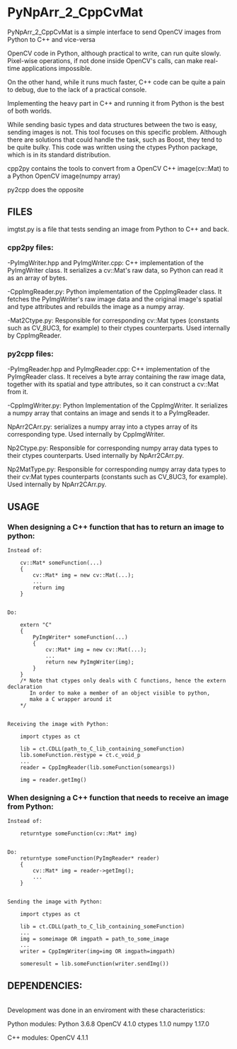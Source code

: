 # PyNpArr_2_CppCvMat

PyNpArr_2_CppCvMat is a simple interface to send OpenCV images from Python to C++ and vice-versa

OpenCV code in Python, although practical to write, can run quite slowly. Pixel-wise operations, if not done inside OpenCV's calls, can make real-time applications impossible.

On the other hand, while it runs much faster, C++ code can be quite a pain to debug, due to the lack of a practical console.

Implementing the heavy part in C++ and running it from Python is the best of both worlds.

While sending basic types and data structures between the two is easy, sending images is not. This tool focuses on this specific problem. Although there are solutions that could handle the task, such as Boost, they tend to be quite bulky. This code was written using the ctypes Python package, which is in its standard distribution.


cpp2py contains the tools to convert from a OpenCV C++ image(cv::Mat) to a Python OpenCV image(numpy array)

py2cpp does the opposite


## FILES

imgtst.py is a file that tests sending an image from Python to C++ and back.


### cpp2py files:

  -PyImgWriter.hpp and PyImgWriter.cpp: C++ implementation of the PyImgWriter class.
       It serializes a cv::Mat's raw data, so Python can read it as an array of bytes.
                
  -CppImgReader.py: Python implementation of the CppImgReader class.
       It fetches the PyImgWriter's raw image data and the original image's
       spatial and type attributes and rebuilds the image as a numpy array.
              
  -Mat2Ctype.py: Responsible for corresponding cv::Mat types (constants such as CV_8UC3, for example)
       to their ctypes counterparts. Used internally by CppImgReader.
                
                                
### py2cpp files:

  -PyImgReader.hpp and PyImgReader.cpp: C++ implementation of the PyImgReader class.
       It receives a byte array containing the raw image data, together with
       its spatial and type attributes, so it can construct a cv::Mat from it.
                
  -CppImgWriter.py: Python Implementation of the CppImgWriter. It serializes a numpy array
       that contains an image and sends it to a PyImgReader.
                
  NpArr2CArr.py: serializes a numpy array into a ctypes array of its corresponding type.
       Used internally by CppImgWriter.
                
  Np2Ctype.py: Responsible for corresponding numpy array data types to their ctypes counterparts.
       Used internally by NpArr2CArr.py.
                
  Np2MatType.py: Responsible for corresponding numpy array data types 
       to their cv:Mat types counterparts (constants such as CV_8UC3, for example).
       Used internally by NpArr2CArr.py.
    
## USAGE

### When designing a C++ function that has to return an image to python:

    Instead of:
        
        cv::Mat* someFunction(...)
        {
            cv::Mat* img = new cv::Mat(...);
            ...
            return img
        }
        

    Do:

        extern "C"
        {
            PyImgWriter* someFunction(...)
            {
                cv::Mat* img = new cv::Mat(...);
                ...
                return new PyImgWriter(img);
            }
        }
        /* Note that ctypes only deals with C functions, hence the extern declaration
           In order to make a member of an object visible to python,
           make a C wrapper around it
        */
        
    
    Receiving the image with Python:
    
        import ctypes as ct
        
        lib = ct.CDLL(path_to_C_lib_containing_someFunction)
        lib.someFunction.restype = ct.c_void_p
        ...
        reader = CppImgReader(lib.someFunction(someargs))
        
        img = reader.getImg()
        
            
            
### When designing a C++ function that needs to receive an image from Python:

    Instead of:
        
        returntype someFunction(cv::Mat* img)
        
        
    Do:
        returntype someFunction(PyImgReader* reader)
        {
            cv::Mat* img = reader->getImg();
            ...
        }
        
        
    Sending the image with Python:
    
        import ctypes as ct
        
        lib = ct.CDLL(path_to_C_lib_containing_someFunction)
        ...
        img = someimage OR imgpath = path_to_some_image
        ...
        writer = CppImgWriter(img=img OR imgpath=imgpath)
        
        someresult = lib.someFunction(writer.sendImg())
        
    
    
## DEPENDENCIES:
<br>Development was done in an enviroment with these characteristics:
    
   Python modules:
      Python 3.6.8
      OpenCV 4.1.0
      ctypes 1.1.0
      numpy 1.17.0
        
   C++ modules:
      OpenCV 4.1.1
    
    
    
    
    
    
    
    
    
    
    
    
    
    
    
    
    
    
    
    
    
    
